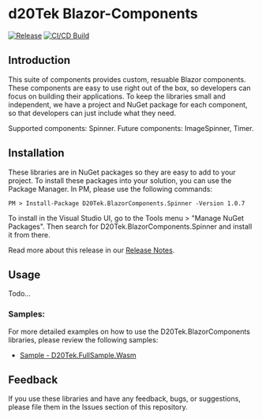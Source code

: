 # d20Tek Blazor-Components
[![Release](https://github.com/d20Tek/blazor-components/actions/workflows/release.yml/badge.svg)](https://github.com/d20Tek/blazor-components/actions/workflows/release.yml)
[![CI/CD Build](https://github.com/d20Tek/blazor-components/actions/workflows/blazor-components-ci.yml/badge.svg)](https://github.com/d20Tek/blazor-components/actions/workflows/blazor-components-ci.yml)

## Introduction
This suite of components provides custom, resuable Blazor components. These components are easy to use right out of the box, so developers can focus on building their applications. To keep the libraries small and independent, we have a project and NuGet package for each component, so that developers can just include what they need.

Supported components: Spinner.
Future components: ImageSpinner, Timer.

## Installation
These libraries are in NuGet packages so they are easy to add to your project. To install these packages into your solution, you can use the Package Manager. In PM, please use the following commands:
```  
PM > Install-Package D20Tek.BlazorComponents.Spinner -Version 1.0.7
``` 

To install in the Visual Studio UI, go to the Tools menu > "Manage NuGet Packages". Then search for D20Tek.BlazorComponents.Spinner and install it from there.

Read more about this release in our [Release Notes](ReleaseNotes.md).

## Usage
Todo...

### Samples:
For more detailed examples on how to use the D20Tek.BlazorComponents libraries, please review the following samples:

* [Sample - D20Tek.FullSample.Wasm](samples/D20Tek.FullSample.Wasm)

## Feedback
If you use these libraries and have any feedback, bugs, or suggestions, please file them in the Issues section of this repository.
